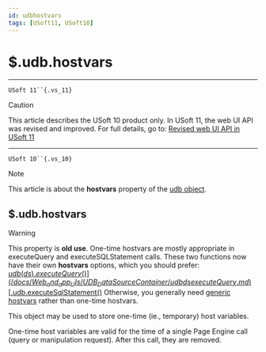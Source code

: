 ```yaml
---
id: udbhostvars
tags: [USoft11, USoft10]
---
```

# $.udb.hostvars



----

`USoft 11``{.vs_11}`

> [!CAUTION]
> This article describes the USoft 10 product only.
> In USoft 11, the web UI API was revised and improved. For full details, go to:
> [Revised web UI API in USoft 11](/docs/Web_and_app_UIs/UDB_udb/Revised_web_UI_API_in_USoft_11.md)

----

`USoft 10``{.vs_10}`

> [!NOTE]
> This article is about the **hostvars** property of the [udb object](/docs/Web_and_app_UIs/UDB_udb).

## **$.udb.hostvars**

> [!WARNING]
> This property is **old use**. One-time hostvars are mostly appropriate in executeQuery and executeSQLStatement calls. These two functions now have their own **hostvars** options, which you should prefer:
> [$udb(ds).executeQuery()](/docs/Web_and_app_UIs/UDB_DataSourceContainer/udbdsexecuteQuery.md)
> [$.udb.executeSqlStatement()](/docs/Web_and_app_UIs/UDB_udb/udbexecuteSQLStatement.md)
> Otherwise, you generally need [generic hostvars](/docs/Web_and_app_UIs/UDB_udb/udbgenericHostVar.md) rather than one-time hostvars.

This object may be used to store one-time (ie., temporary) host variables.

One-time host variables are valid for the time of a single Page Engine call (query or manipulation request). After this call, they are removed.